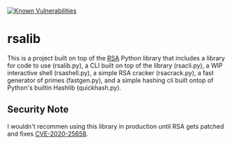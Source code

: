 [![Known Vulnerabilities](https://snyk.io/test/github/kquaziportfolio/rsalib/badge.svg?targetFile=requirements.txt)](https://snyk.io/test/github/kquaziportfolio/rsalib?targetFile=requirements.txt)
# rsalib
This is a project built on top of the <a href="https://pypi.org/project/rsa/">RSA</a> Python library that includes a library for code to use (rsalib.py), a CLI built on top of the
library (rsacli.py), a WIP interactive shell (rsashell.py), a simple RSA cracker (rsacrack.py), a fast generator of primes (fastgen.py), and a simple hashing cli built ontop of
Python's builtin Hashlib (quickhash.py).

## Security Note
I wouldn't recommen using this library in production until RSA gets patched and fixes [CVE-2020-25658](https://nvd.nist.gov/vuln/detail/CVE-2020-25658).